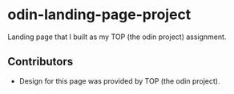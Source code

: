 # odin-landing-page-project

Landing page that I built as my TOP (the odin project) assignment.

## Contributors

- Design for this page was provided by TOP (the odin project).
